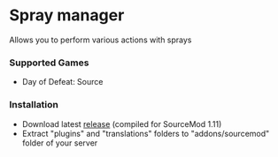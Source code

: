 # Spray manager

Allows you to perform various actions with sprays

### Supported Games

* Day of Defeat: Source

### Installation

* Download latest [release](https://github.com/dronelektron/spray-manager/releases) (compiled for SourceMod 1.11)
* Extract "plugins" and "translations" folders to "addons/sourcemod" folder of your server
